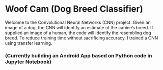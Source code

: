 # Woof Cam (Dog Breed Classifier)

Welcome to the Convolutional Neural Networks (CNN) project. Given an image of a dog, the CNN will identify an estimate of the canine’s breed. If supplied an image of a human, the code will identify the resembling dog breed. To reduce training time without sacrificing accuracy, I trained a CNN using transfer learning. 

### (Currently building an Android App based on Python code in Jupyter Notebook)
